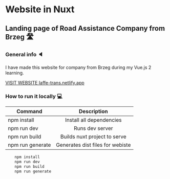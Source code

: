 # Website in Nuxt
## Landing page of Road Assistance Company from Brzeg 🛣

### General info 🔈
I have made this website for company from Brzeg during my Vue.js 2 learning.

 [VISIT WEBSITE laffe-trans.netlify.app](laffe-trans.netlify.app) 

### How to run it locally 💻

| Command        | Description  |
| ------------- |:-------------:|
| npm install      | Install all dependencies |
| npm run dev     | Runs dev server      |
| npm run build | Builds nuxt project to serve |
|npm run generate | Generates dist files for webiste |

```bash
    npm install
    npm run dev
    npm run build
    npm run generate
```
